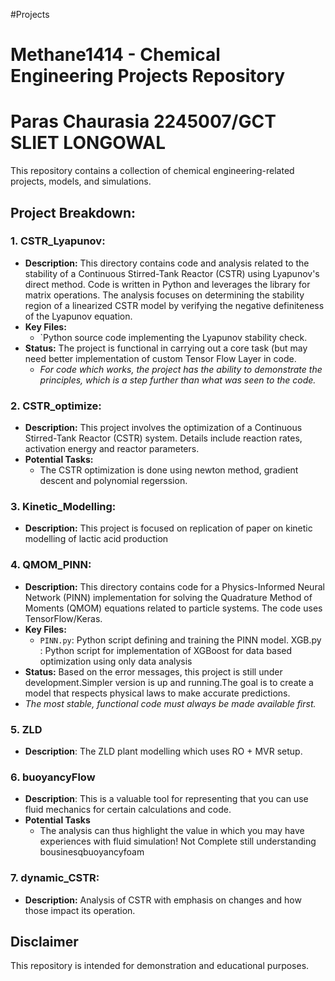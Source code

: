 #Projects
# Methane1414 - Chemical Engineering Projects Repository 
# Paras Chaurasia 2245007/GCT SLIET LONGOWAL

This repository contains a collection of chemical engineering-related projects, models, and simulations.

## Project Breakdown:

### 1. CSTR_Lyapunov:

*   **Description:** This directory contains code and analysis related to the stability of a Continuous Stirred-Tank Reactor (CSTR) using Lyapunov's direct method. Code is written in Python and leverages the library for matrix operations. The analysis focuses on determining the stability region of a linearized CSTR model by verifying the negative definiteness of the Lyapunov equation.
*   **Key Files:**
    *   `Python source code implementing the Lyapunov stability check.
*   **Status:** The project is functional in carrying out a core task (but may need better implementation of custom Tensor Flow Layer in code.
    *   *For code which works, the project has the ability to demonstrate the principles, which is a step further than what was seen to the code.*

### 2. CSTR_optimize:

*   **Description:** This project involves the optimization of a Continuous Stirred-Tank Reactor (CSTR) system. Details include reaction rates, activation energy and reactor parameters.
*   **Potential Tasks:**
    *   The CSTR optimization is done using newton method, gradient descent and polynomial regerssion.

### 3. Kinetic_Modelling:

*   **Description:** This project is focused on replication of paper on kinetic modelling of lactic acid production


### 4. QMOM_PINN:

*   **Description:** This directory contains code for a Physics-Informed Neural Network (PINN) implementation for solving the Quadrature Method of Moments (QMOM) equations related to particle systems. The code uses TensorFlow/Keras.
*   **Key Files:**
    *   `PINN.py`: Python script defining and training the PINN model.
         XGB.py :  Python script for implementation of XGBoost for data based optimization using only data analysis
*   **Status:** Based on the error messages, this project is still under development.Simpler version is up and running.The goal is to create a model that respects physical laws to make accurate predictions.
* *The most stable, functional code must always be made available first.*

### 5. ZLD

*   **Description**: The ZLD plant modelling which uses RO + MVR setup.


### 6. buoyancyFlow

*   **Description**: This is a valuable tool for representing that you can use fluid mechanics for certain calculations and code.
*   **Potential Tasks**
    *   The analysis can thus highlight the value in which you may have experiences with fluid simulation! Not Complete still understanding bousinesqbuoyancyfoam

### 7. dynamic_CSTR:

*   **Description:** Analysis of CSTR with emphasis on changes and how those impact its operation.

## Disclaimer

This repository is intended for demonstration and educational purposes.
